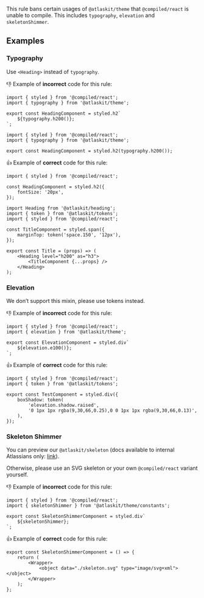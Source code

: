 This rule bans certain usages of `@atlaskit/theme` that `@compiled/react` is unable to compile. This
includes `typography`, `elevation` and `skeletonShimmer`.

## Examples

### Typography

Use `<Heading>` instead of `typography`.

👎 Example of **incorrect** code for this rule:

```tsx
import { styled } from '@compiled/react';
import { typography } from '@atlaskit/theme';

export const HeadingComponent = styled.h2`
	${typography.h200()};
`;
```

```tsx
import { styled } from '@compiled/react';
import { typography } from '@atlaskit/theme';

export const HeadingComponent = styled.h2(typography.h200());
```

👍 Example of **correct** code for this rule:

```tsx
import { styled } from '@compiled/react';

const HeadingComponent = styled.h2({
	fontSize: '20px',
});
```

```tsx
import Heading from '@atlaskit/heading';
import { token } from '@atlaskit/tokens';
import { styled } from '@compiled/react';

const TitleComponent = styled.span({
	marginTop: token('space.150', '12px'),
});

export const Title = (props) => (
	<Heading level="h200" as="h3">
		<TitleComponent {...props} />
	</Heading>
);
```

### Elevation

We don’t support this mixin, please use tokens instead.

👎 Example of **incorrect** code for this rule:

```tsx
import { styled } from '@compiled/react';
import { elevation } from '@atlaskit/theme';

export const ElevationComponent = styled.div`
	${elevation.e100()};
`;
```

👍 Example of **correct** code for this rule:

```tsx
import { styled } from '@compiled/react';
import { token } from '@atlaskit/tokens';

export const TestComponent = styled.div({
	boxShadow: token(
		'elevation.shadow.raised',
		'0 1px 1px rgba(9,30,66,0.25),0 0 1px 1px rgba(9,30,66,0.13)',
	),
});
```

### Skeleton Shimmer

You can preview our `@atlaskit/skeleton` (docs available to internal Atlassians only:
[link](https://staging.atlassian.design/components/skeleton/examples)).

Otherwise, please use an SVG skeleton or your own `@compiled/react` variant yourself.

👎 Example of **incorrect** code for this rule:

```tsx
import { styled } from '@compiled/react';
import { skeletonShimmer } from '@atlaskit/theme/constants';

export const SkeletonShimmerComponent = styled.div`
	${skeletonShimmer};
`;
```

👍 Example of **correct** code for this rule:

```tsx
export const SkeletonShimmerComponent = () => {
	return (
		<Wrapper>
			<object data="./skeleton.svg" type="image/svg+xml"></object>
		</Wrapper>
	);
};
```
